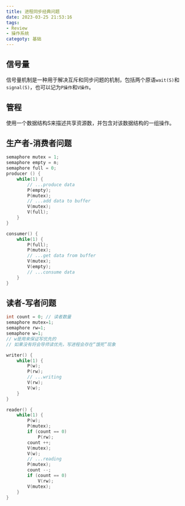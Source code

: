 ```yaml
---
title: 进程同步经典问题
date: 2023-03-25 21:53:16
tags:
- Review
- 操作系统
categoty: 基础
---
```

## 信号量

信号量机制是一种用于解决互斥和同步问题的机制，包括两个原语`wait(S)`和`signal(S)`，也可以记为`P操作`和`V操作`。

## 管程
使用一个数据结构S来描述共享资源数，并包含对该数据结构的一组操作。

## 生产者-消费者问题
```cpp
semaphore mutex = 1;
semaphore empty = n;
semaphore full = 0;
producer () {
    while(1) {
        // ...produce data
        P(empty);
        P(mutex);
        // ...add data to buffer
        V(mutex);
        V(full);
    }
}

consumer() {
    while(1) {
        P(full);
        P(mutex);
        // ...get data from buffer
        V(mutex);
        V(empty);
        // ...consume data
    }
}
```

## 读者-写者问题
```cpp
int count = 0; // 读者数量
semaphore mutex=1;
semaphore rw=1;
semaphore w=1; 
// w是用来保证写优先的
// 如果没有将会导师读优先，写进程会存在“饿死”现象 

writer() {
    while(1) {
        P(w);
        P(rw);
        // ...writing
        V(rw);
        V(w);
    }
}

reader() {
    while(1) {
        P(w);
        P(mutex);
        if (count == 0)
            P(rw);
        count ++;
        V(mutex);
        V(w);
        // ...reading
        P(mutex);
        count --;
        if (count == 0)
            V(rw);
        V(mutex);
    }
}
```

